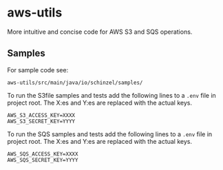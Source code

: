# aws-utils
More intuitive and concise code for AWS S3 and SQS operations.

## Samples

For sample code see:

`aws-utils/src/main/java/io/schinzel/samples/`

To run the S3file samples and tests add the following lines to a `.env` file in project root. 
The X:es and Y:es are replaced with the actual keys.

```
AWS_S3_ACCESS_KEY=XXXX
AWS_S3_SECRET_KEY=YYYY
```

To run the SQS samples and tests add the following lines to a `.env` file in project root. 
The X:es and Y:es are replaced with the actual keys.

```
AWS_SQS_ACCESS_KEY=XXXX
AWS_SQS_SECRET_KEY=YYYY
```

